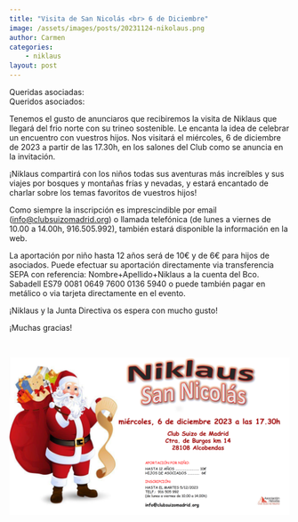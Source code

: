 ```yaml
---
title: "Visita de San Nicolás <br> 6 de Diciembre"
image: /assets/images/posts/20231124-nikolaus.png
author: Carmen
categories:
    - niklaus
layout: post
---
```

  
Queridas asociadas:  
Queridos asociados:  
  
  
Tenemos el gusto de anunciaros que recibiremos la visita de Niklaus que llegará del frio norte con su trineo sostenible. Le encanta la idea de celebrar un encuentro con vuestros hijos. Nos visitará el miércoles, 6 de diciembre de 2023 a partir de las 17.30h, en los salones del Club como se anuncia en la invitación.  
  
¡Niklaus compartirá con los niños todas sus aventuras más increíbles y sus viajes por bosques y montañas frías y nevadas, y estará encantado de charlar sobre los temas favoritos de vuestros hijos!  
  
Como siempre la inscripción es imprescindible por email ([info@clubsuizomadrid.org](mailto:info@clubsuizomadrid.org)) o llamada telefónica (de lunes a viernes de 10.00 a 14.00h, 916.505.992), también estará disponible la información en la web.  
  
La aportación por niño hasta 12 años será de 10€ y de 6€ para hijos de asociados. Puede efectuar su aportación directamente via transferencia SEPA con referencia: Nombre+Apellido+Niklaus a la cuenta del Bco. Sabadell ES79 0081 0649 7600 0136 5940 o puede también pagar en metálico o via tarjeta directamente en el evento.  
  
¡Niklaus y la Junta Directiva os espera con mucho gusto!  

¡Muchas gracias!  

  
<br>
  

![1](/assets/images/posts/20231124-nikolaus.png)  


